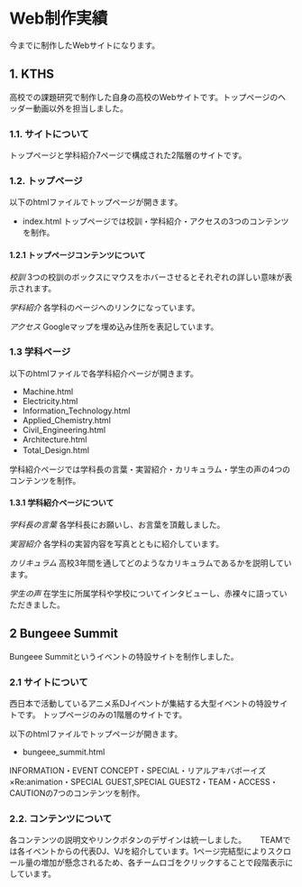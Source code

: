 Web制作実績
====
今までに制作したWebサイトになります。


## 1. KTHS
高校での課題研究で制作した自身の高校のWebサイトです。トップページのヘッダー動画以外を担当しました。　　

### 1.1. サイトについて
トップページと学科紹介7ページで構成された2階層のサイトです。
 
### 1.2. トップページ
以下のhtmlファイルでトップページが開きます。
* index.html
トップページでは校訓・学科紹介・アクセスの3つのコンテンツを制作。

#### 1.2.1 トップページコンテンツについて
*校訓*
3つの校訓のボックスにマウスをホバーさせるとそれぞれの詳しい意味が表示されます。

*学科紹介*
各学科のページへのリンクになっています。

*アクセス*
Googleマップを埋め込み住所を表記しています。

### 1.3 学科ページ
以下のhtmlファイルで各学科紹介ページが開きます。
* Machine.html
* Electricity.html
* Information_Technology.html
* Applied_Chemistry.html
* Civil_Engineering.html
* Architecture.html
* Total_Design.html　　

学科紹介ページでは学科長の言葉・実習紹介・カリキュラム・学生の声の4つのコンテンツを制作。

#### 1.3.1 学科紹介ページについて
*学科長の言葉*
各学科長にお願いし、お言葉を頂戴しました。

*実習紹介*
各学科の実習内容を写真とともに紹介しています。

*カリキュラム*
高校3年間を通してどのようなカリキュラムであるかを説明しています。

*学生の声*
在学生に所属学科や学校についてインタビューし、赤裸々に語っていただきました。

## 2 Bungeee Summit
Bungeee Summitというイベントの特設サイトを制作しました。


### 2.1 サイトについて
西日本で活動しているアニメ系DJイベントが集結する大型イベントの特設サイトです。
トップページのみの1階層のサイトです。

以下のhtmlファイルでトップページが開きます。
* bungeee_summit.html

INFORMATION・EVENT CONCEPT・SPECIAL・リアルアキバボーイズ×Re:animation・SPECIAL GUEST,SPECIAL GUEST2・TEAM・ACCESS・CAUTIONの7つのコンテンツを制作。

### 2.2. コンテンツについて
各コンテンツの説明文やリンクボタンのデザインは統一しました。　　
TEAMでは各イベントからの代表DJ、VJを紹介しています。1ページ完結型によりスクロール量の増加が懸念されるため、各チームロゴをクリックすることで段階表示にしています。


 
　
